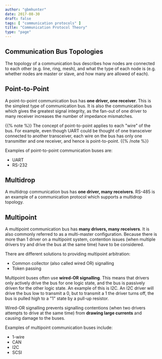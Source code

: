 ```yaml
---
author: "gbmhunter"
date: 2017-08-30
draft: false
tags: [ "communication protocols" ]
title: "Communication Protocol Theory"
type: "page"
---
```


## Communication Bus Topologies

The topology of a communication bus describes how nodes are connected to each other (e.g. line, ring, mesh), and what the type of each node is (e.g. whether nodes are master or slave, and how many are allowed of each).

## Point-to-Point

A point-to-point communication bus has **one driver, one receiver**. This is the simplest type of communication bus. It is also the communication bus which gives the greatest signal integrity, as the fan-out of one driver to many receiver increases the number of impedance mismatches.

{{% note %}}
The concept of point-to-point applies to each "wire" of the bus. For example, even though UART could be thought of one transceiver connected to another transceiver, each wire on the bus has only one transmitter and one receiver, and hence is point-to-point.
{{% /note %}}

Examples of point-to-point communication buses are:

* UART
* RS-232

## Multidrop

A multidrop communication bus has **one driver, many receivers**. RS-485 is an example of a communication protocol which supports a multidrop topology.

## Multipoint

A multipoint communication bus has **many drivers, many receivers**. It is also commonly referred to as a multi-master configuration. Because there is more than 1 driver on a multipoint system, contention issues (when multiple drivers try and drive the bus at the same time) have to be considered.

There are different solutions to providing multipoint arbitration:

* Common collector (also called wired OR) signalling
* Token passing

Multipoint buses often use **wired-OR signalling**. This means that drivers only actively drive the bus for one logic state, and the bus is passively driven for the other logic state. An example of this is I2C. An I2C driver will drive the bus low to transmit a 0, but to transmit a 1 the driver turns off, the bus is pulled high to a "1" state by a pull-up resistor.

Wired-OR signalling prevents signalling contentions (when two drivers attempts to drive at the same time) from **drawing large currents** and causing damage to the buses.

Examples of multipoint communication buses include:

* 1-wire
* CAN
* I2C
* SCSI
